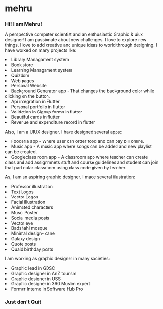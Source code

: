 # mehru

<h3> Hi! I am Mehru! </h3>

<ui></ui>
<p> A perspective computer scientist and an enthusiastic Graphic & uiux designer! I am passionate about new challenges. I love to explore new things. l love to add creative and unique ideas to world through designing. I have worked on many projects like: 
  <ui></ui>
  <li> Library Managament system </li>
<li> Book store </li>
  <li> Learning Managament system </li>
  <li> Quizdom</li>
  <li> Web pages</li>
  <li> Personal Website </li>
  <li> Background Generator app - That changes the background color while clicking on the button.</li>
  <li> Api integration in Flutter</li>
  <li> Personal portfolio in flutter </li>
  <li> Validation in Signup forms in flutter </li>
  <li> Beautiful cards in flutter </li>
  <li> Revenue and expenditure record in flutter </li>
  <ui></ui>
  <ui></ui>
</p>
<p> Also, I am a UIUX designer. I have designed several apps::
   <ui></ui>
 <li> Fooderia app  - Where user can order food and can pay bill online. </li>
  <li> Music app - A music app where songs can be added and new playlist can be created. </li>
  <li> Googleclass room app - A classroom app where teacher can create class and add assignmnets stuff and course guidelines and student can join that particular classroom using class code given by teacher. </li>
    </p>
<ui></ui>
<ui></ui>
<p> As, I am an aspiring graphic designer. I made several iilustration:
   <ui></ui>
  <li> Professor illustration </li>
  <li> Text Logos </li>
  <li> Vector Logos </li>
  <li> Facial illustration </li>
  <li> Animated characters </li>
  <li> Musci Poster </li>
  <li> Social media posts</li>
  <li> Vector eye</li>
  <li> Badshahi mosque</li>
  <li> Minimal design- cane</li>
  <li> Galaxy design</li>
  <li> Quote posts</li>
  <li> Quaid birthday posts</li>
    </p>
<ui></ui>
<ui></ui>

<p> I am working as graphic designer in many societies:
   <ui></ui>
  <li> Graphic lead in GDSC </li>
  <li> Graphic designer in AnZ tourism </li>
  <li> Graphic designer in USS </li>
  <li> Graphic designer in 360 Muslim expert </li>
  <li> Former Interne in Software Hub Pro </li>
  </p>
  <ui></ui>
<ui></ui>

<h3> Just don't Quit </h3>
